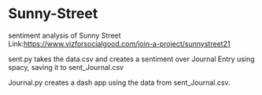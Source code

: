 # Sunny-Street
sentiment analysis of Sunny Street Link:https://www.vizforsocialgood.com/join-a-project/sunnystreet21

sent.py takes the data.csv and creates a sentiment over Journal Entry using spacy, saving it to sent_Journal.csv

Journal.py creates a dash app using the data from sent_Journal.csv.
